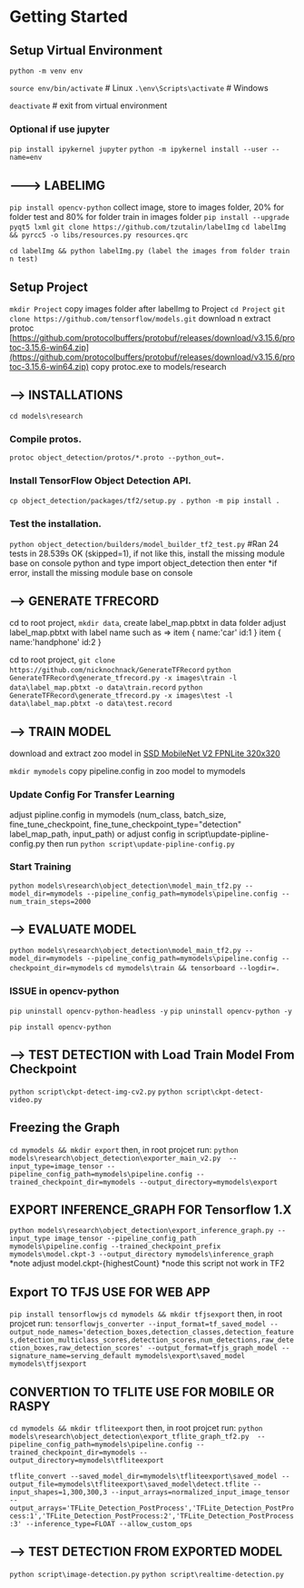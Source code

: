 # Getting Started

## Setup Virtual Environment

`python -m venv env`

`source env/bin/activate` # Linux
`.\env\Scripts\activate` # Windows

`deactivate` # exit from virtual environment


### Optional if use jupyter

`pip install ipykernel jupyter`
`python -m ipykernel install --user --name=env`


## ---> LABELIMG

`pip install opencv-python`
collect image, store to images folder, 20% for folder test and 80% for folder train in images folder
`pip install --upgrade pyqt5 lxml`
`git clone https://github.com/tzutalin/labelImg`
`cd labelImg && pyrcc5 -o libs/resources.py resources.qrc`

`cd labelImg && python labelImg.py (label the images from folder train n test)`


## Setup Project

`mkdir Project`
copy images folder after labelImg to Project
`cd Project`
`git clone https://github.com/tensorflow/models.git`
download n extract protoc [https://github.com/protocolbuffers/protobuf/releases/download/v3.15.6/protoc-3.15.6-win64.zip](https://github.com/protocolbuffers/protobuf/releases/download/v3.15.6/protoc-3.15.6-win64.zip)
copy protoc.exe to models/research


## --> INSTALLATIONS

`cd models\research`


### Compile protos.

`protoc object_detection/protos/*.proto --python_out=.`


### Install TensorFlow Object Detection API.

`cp object_detection/packages/tf2/setup.py .`
`python -m pip install .`


### Test the installation.

`python object_detection/builders/model_builder_tf2_test.py`
#Ran 24 tests in 28.539s  OK (skipped=1), if not like this, install the missing module base on console
python and type import object_detection then enter
*if error, install the missing module base on console



## --> GENERATE TFRECORD

cd to root project, `mkdir data`, create label_map.pbtxt in data folder
adjust label_map.pbtxt with label name such as => item { name:'car' id:1 } item { name:'handphone' id:2 }

cd to root project, `git clone https://github.com/nicknochnack/GenerateTFRecord`
`python GenerateTFRecord\generate_tfrecord.py -x images\train -l data\label_map.pbtxt -o data\train.record`
`python GenerateTFRecord\generate_tfrecord.py -x images\test -l data\label_map.pbtxt -o data\test.record`



## --> TRAIN MODEL

download and extract zoo model in [SSD MobileNet V2 FPNLite 320x320](https://github.com/tensorflow/models/blob/master/research/object_detection/g3doc/tf2_detection_zoo.md)

`mkdir mymodels`
copy pipeline.config in zoo model to mymodels


### Update Config For Transfer Learning

adjust pipline.config in mymodels (num_class, batch_size, fine_tune_checkpoint, fine_tune_checkpoint_type="detection" label_map_path, input_path) or 
adjust config in script\update-pipline-config.py then run `python script\update-pipline-config.py`


### Start Training

`python models\research\object_detection\model_main_tf2.py --model_dir=mymodels --pipeline_config_path=mymodels\pipeline.config --num_train_steps=2000`


## --> EVALUATE MODEL

`python models\research\object_detection\model_main_tf2.py --model_dir=mymodels --pipeline_config_path=mymodels\pipeline.config --checkpoint_dir=mymodels`
`cd mymodels\train && tensorboard --logdir=.`



### ISSUE in opencv-python

`pip uninstall opencv-python-headless -y`
`pip uninstall opencv-python -y`

`pip install opencv-python`



## --> TEST DETECTION with Load Train Model From Checkpoint

`python script\ckpt-detect-img-cv2.py`
`python script\ckpt-detect-video.py`



## Freezing the Graph

`cd mymodels && mkdir export`
then, in root projcet run:
`python models\research\object_detection\exporter_main_v2.py  --input_type=image_tensor --pipeline_config_path=mymodels\pipeline.config --trained_checkpoint_dir=mymodels --output_directory=mymodels\export`


## EXPORT INFERENCE_GRAPH FOR Tensorflow 1.X

`python models\research\object_detection\export_inference_graph.py --input_type image_tensor --pipeline_config_path mymodels\pipeline.config --trained_checkpoint_prefix mymodels\model.ckpt-3 --output_directory mymodels\inference_graph`
*note adjust model.ckpt-{highestCount}
*node this script not work in TF2



## Export TO TFJS USE FOR WEB APP

`pip install tensorflowjs`
`cd mymodels && mkdir tfjsexport`
then, in root projcet run:
`tensorflowjs_converter --input_format=tf_saved_model --output_node_names='detection_boxes,detection_classes,detection_features,detection_multiclass_scores,detection_scores,num_detections,raw_detection_boxes,raw_detection_scores' --output_format=tfjs_graph_model --signature_name=serving_default mymodels\export\saved_model mymodels\tfjsexport`



## CONVERTION TO TFLITE USE FOR MOBILE OR RASPY

`cd mymodels && mkdir tfliteexport`
then, in root projcet run:
`python models\research\object_detection\export_tflite_graph_tf2.py  --pipeline_config_path=mymodels\pipeline.config --trained_checkpoint_dir=mymodels --output_directory=mymodels\tfliteexport`

`tflite_convert --saved_model_dir=mymodels\tfliteexport\saved_model --output_file=mymodels\tfliteexport\saved_model\detect.tflite --input_shapes=1,300,300,3 --input_arrays=normalized_input_image_tensor --output_arrays='TFLite_Detection_PostProcess','TFLite_Detection_PostProcess:1','TFLite_Detection_PostProcess:2','TFLite_Detection_PostProcess:3' --inference_type=FLOAT --allow_custom_ops`



## --> TEST DETECTION FROM EXPORTED MODEL

`python script\image-detection.py`
`python script\realtime-detection.py`